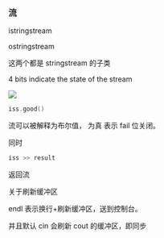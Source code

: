 ### 流

istringstream

ostringstream

这两个都是 stringstream 的子类



4 bits indicate the state of the stream

![](C:\Users\Administration\Desktop\image-20240930090442601.png)

```c++
iss.good()
```

流可以被解释为布尔值， 为真 表示 fail 位关闭。

同时 

```c++
iss >> result
```

返回流



关于刷新缓冲区

endl   表示换行+刷新缓冲区，送到控制台。

并且默认 cin 会刷新 cout 的缓冲区，即同步



